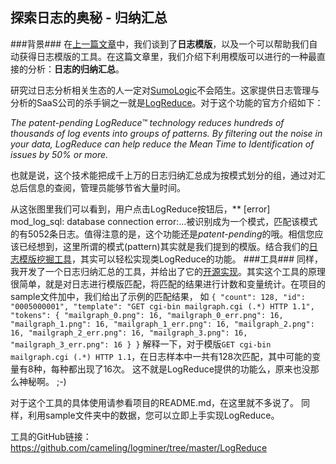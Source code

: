 ## 探索日志的奥秘 - 归纳汇总 ##
###背景###
在[上一篇文章](http://blog.csdn.net/cameling_yang/article/details/50198753)中，我们谈到了**日志模版**，以及一个可以帮助我们自动获得日志模版的工具。在这篇文章里，我们介绍下利用模版可以进行的一种最直接的分析：**日志的归纳汇总**。

研究过日志分析相关生态的人一定对[SumoLogic](https://www.sumologic.com/)不会陌生。这家提供日志管理与分析的SaaS公司的杀手锏之一就是[LogReduce](https://www.sumologic.com/2012/03/23/what-the-heck-is-logreduce/)。对于这个功能的官方介绍如下：

*The patent-pending LogReduce™ technology reduces hundreds of thousands of log events into groups of patterns. By filtering out the noise in your data, LogReduce can help reduce the Mean Time to Identification of issues by 50% or more.*

也就是说，这个技术能把成千上万的日志归纳汇总成为按模式划分的组，通过对汇总后信息的查阅，管理员能够节省大量时间。

从这张图里我们可以看到，用户点击LogReduce按钮后，** [error] mod\_log\_sql: database connection error:...被识别成为一个模式，匹配该模式的有5052条日志。值得注意的是，这个功能还是*patent-pending*的哦。相信您应该已经想到，这里所谓的模式(pattern)其实就是我们提到的模版。结合我们的[日志模版挖掘工具](https://github.com/cameling/logminer/tree/master/LogTemplate)，其实可以轻松实现类LogReduce的功能。
###工具###
同样，我开发了一个日志归纳汇总的工具，并给出了它的[开源实现](https://github.com/cameling/logminer/tree/master/LogReduce)。其实这个工具的原理很简单，就是对日志进行模版匹配，将匹配的结果进行计数和变量统计。在项目的sample文件加中，我们给出了示例的匹配结果， 如
`
{
        "count": 128,
        "id": "0005000001",
        "template": "GET cgi-bin mailgraph.cgi (.*) HTTP 1.1",
        "tokens": {
            "mailgraph_0.png": 16,
            "mailgraph_0_err.png": 16,
            "mailgraph_1.png": 16,
            "mailgraph_1_err.png": 16,
            "mailgraph_2.png": 16,
            "mailgraph_2_err.png": 16,
            "mailgraph_3.png": 16,
            "mailgraph_3_err.png": 16
        }
    }
`
解释一下，对于模版`GET cgi-bin mailgraph.cgi (.*) HTTP 1.1`，在日志样本中一共有128次匹配，其中可能的变量有8种，每种都出现了16次。 这不就是LogReduce提供的功能么，原来也没那么神秘啊。 ;-)

对于这个工具的具体使用请参看项目的README.md，在这里就不多说了。 同样，利用sample文件夹中的数据，您可以立即上手实现LogReduce。 

工具的GitHub链接：https://github.com/cameling/logminer/tree/master/LogReduce